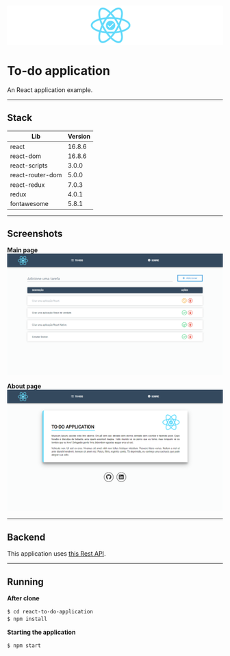 ![](https://github.com/EduardoRotundaro/react-to-do-application/blob/master/docs/screenshots/logo.png?raw=true)

# To-do application

An React application example.

---

## Stack

| Lib | Version |
| ------ | ------ |
| react | 16.8.6 |
| react-dom | 16.8.6 |
| react-scripts | 3.0.0 |
| react-router-dom | 5.0.0 |
| react-redux | 7.0.3 |
| redux | 4.0.1 |
| fontawesome | 5.8.1 |

---

## Screenshots

**Main page**
![](https://github.com/EduardoRotundaro/react-to-do-application/blob/master/docs/screenshots/main.png?raw=true)


**About page**
![](https://github.com/EduardoRotundaro/react-to-do-application/blob/master/docs/screenshots/about.png?raw=true)


---

## Backend

This application uses [this Rest API](https://github.com/EduardoRotundaro/crud-api-express-mongo).

---

## Running

**After clone**

```sh
$ cd react-to-do-application
$ npm install
```

**Starting the application**

```sh
$ npm start
``` 
